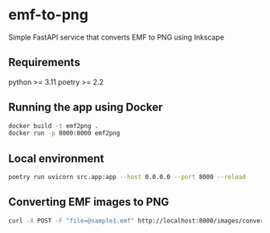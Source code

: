 # emf-to-png

Simple FastAPI service that converts EMF to PNG using Inkscape

## Requirements

python >= 3.11
poetry >= 2.2

## Running the app using Docker

```bash
docker build -t emf2png .
docker run -p 8000:8000 emf2png
```

## Local environment

```bash
poetry run uvicorn src.app:app --host 0.0.0.0 --port 8000 --reload
```

## Converting EMF images to PNG

```bash
curl -X POST -F "file=@sample1.emf" http://localhost:8000/images/convert-emf-to-png -o result.png
```